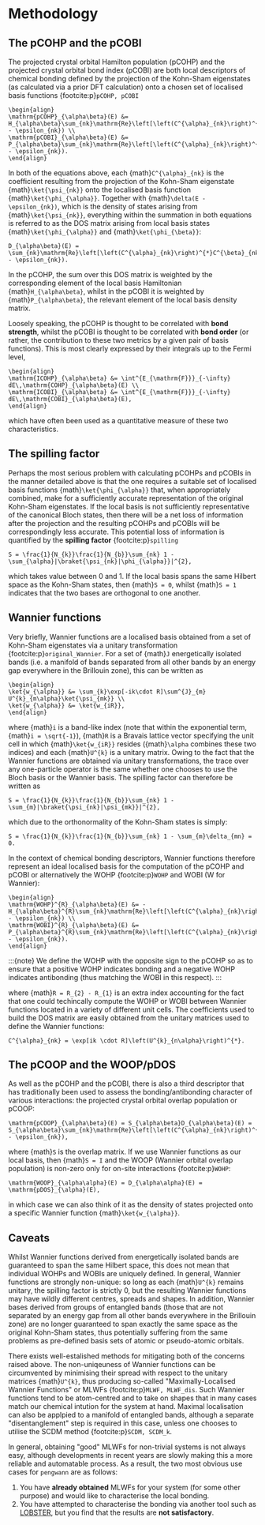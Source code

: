 # Methodology

## The pCOHP and the pCOBI

The projected crystal orbital Hamilton population (pCOHP) and the projected crystal orbital bond index (pCOBI) are both local descriptors of chemical bonding defined by the projection of the Kohn-Sham eigenstates (as calculated via a prior DFT calculation) onto a chosen set of localised basis functions {footcite:p}`pCOHP, pCOBI`

```{math}
\begin{align}
\mathrm{pCOHP}_{\alpha\beta}(E) &= H_{\alpha\beta}\sum_{nk}\mathrm{Re}\left[\left(C^{\alpha}_{nk}\right)^{*}C^{\beta}_{nk}\right]\cdot\delta(E - \epsilon_{nk}) \\
\mathrm{pCOBI}_{\alpha\beta}(E) &= P_{\alpha\beta}\sum_{nk}\mathrm{Re}\left[\left(C^{\alpha}_{nk}\right)^{*}C^{\beta}_{nk}\right]\cdot\delta(E - \epsilon_{nk}).
\end{align}
```

In both of the equations above, each {math}`C^{\alpha}_{nk}` is the coefficient resulting from the projection of the Kohn-Sham eigenstate {math}`\ket{\psi_{nk}}` onto the localised basis function {math}`\ket{\phi_{\alpha}}`. Together with {math}`\delta(E - \epsilon_{nk})`, which is the density of states arising from {math}`\ket{\psi_{nk}}`, everything within the summation in both equations is referred to as the DOS matrix arising from local basis states {math}`\ket{\phi_{\alpha}}` and {math}`\ket{\phi_{\beta}}`:

```{math}
D_{\alpha\beta}(E) = \sum_{nk}\mathrm{Re}\left[\left(C^{\alpha}_{nk}\right)^{*}C^{\beta}_{nk}\right]\cdot\delta(E - \epsilon_{nk}).
```

In the pCOHP, the sum over this DOS matrix is weighted by the corresponding element of the local basis Hamiltonian {math}`H_{\alpha\beta}`, whilst in the pCOBI it is weighted by {math}`P_{\alpha\beta}`, the relevant element of the local basis density matrix.

Loosely speaking, the pCOHP is thought to be correlated with **bond strength**, whilst the pCOBI is thought to be correlated with **bond order** (or rather, the contribution to these two metrics by a given pair of basis functions). This is most clearly expressed by their integrals up to the Fermi level,

```{math}
\begin{align}
\mathrm{ICOHP}_{\alpha\beta} &= \int^{E_{\mathrm{F}}}_{-\infty} dE\,\mathrm{COHP}_{\alpha\beta}(E) \\
\mathrm{ICOBI}_{\alpha\beta} &= \int^{E_{\mathrm{F}}}_{-\infty} dE\,\mathrm{COBI}_{\alpha\beta}(E),
\end{align}
```

which have often been used as a quantitative measure of these two characteristics.

## The spilling factor

Perhaps the most serious problem with calculating pCOHPs and pCOBIs in the manner detailed above is that the one requires a suitable set of localised basis functions {math}`\ket{\phi_{\alpha}}` that, when appropriately combined, make for a sufficiently accurate representation of the original Kohn-Sham eigenstates. If the local basis is not sufficiently representative of the canonical Bloch states, then there will be a net loss of information after the projection and the resulting pCOHPs and pCOBIs will be correspondingly less accurate. This potential loss of information is quantified by the **spilling factor** {footcite:p}`spilling`

```{math}
S = \frac{1}{N_{k}}\frac{1}{N_{b}}\sum_{nk} 1 - \sum_{\alpha}|\braket{\psi_{nk}|\phi_{\alpha}}|^{2},
```

which takes value between 0 and 1. If the local basis spans the same Hilbert space as the Kohn-Sham states, then {math}`S = 0`, whilst {math}`S = 1` indicates that the two bases are orthogonal to one another.

## Wannier functions

Very briefly, Wannier functions are a localised basis obtained from a set of Kohn-Sham eigenstates via a unitary transformation {footcite:p}`original_Wannier`. For a set of {math}`J` energetically isolated bands (i.e. a manifold of bands separated from all other bands by an energy gap everywhere in the Brillouin zone), this can be written as

```{math}
\begin{align}
\ket{w_{\alpha}} &= \sum_{k}\exp[-ik\cdot R]\sum^{J}_{m} U^{k}_{m\alpha}\ket{\psi_{mk}} \\
\ket{w_{\alpha}} &= \ket{w_{iR}},
\end{align}
```

where {math}`i` is a band-like index (note that within the exponential term, {math}`i = \sqrt{-1}`), {math}`R` is a Bravais lattice vector specifying the unit cell in which {math}`\ket{w_{iR}}` resides ({math}`\alpha` combines these two indices) and each {math}`U^{k}` is a unitary matrix. Owing to the fact that the Wannier functions are obtained via unitary transformations, the trace over any one-particle operator is the same whether one chooses to use the Bloch basis or the Wannier basis. The spilling factor can therefore be written as

```{math}
S = \frac{1}{N_{k}}\frac{1}{N_{b}}\sum_{nk} 1 - \sum_{m}|\braket{\psi_{nk}|\psi_{mk}}|^{2},
```

which due to the orthonormality of the Kohn-Sham states is simply:

```{math}
S = \frac{1}{N_{k}}\frac{1}{N_{b}}\sum_{nk} 1 - \sum_{m}\delta_{mn} = 0.
```

In the context of chemical bonding descriptors, Wannier functions therefore represent an ideal localised basis for the computation of the pCOHP and pCOBI or alternatively the WOHP {footcite:p}`WOHP` and WOBI (W for Wannier):

```{math}
\begin{align}
\mathrm{WOHP}^{R}_{\alpha\beta}(E) &= -H_{\alpha\beta}^{R}\sum_{nk}\mathrm{Re}\left[\left(C^{\alpha}_{nk}\right)^{*}C^{\beta}_{nk}\right]\cdot\delta(E - \epsilon_{nk}) \\
\mathrm{WOBI}^{R}_{\alpha\beta}(E) &= P_{\alpha\beta}^{R}\sum_{nk}\mathrm{Re}\left[\left(C^{\alpha}_{nk}\right)^{*}C^{\beta}_{nk}\right]\cdot\delta(E - \epsilon_{nk}).
\end{align}
```

:::{note}
We define the WOHP with the opposite sign to the pCOHP so as to ensure that a positive WOHP indicates bonding and a negative WOHP indicates antibonding (thus matching the WOBI in this respect).
:::

where {math}`R = R_{2} - R_{1}` is an extra index accounting for the fact that one could techincally compute the WOHP or WOBI between Wannier functions located in a variety of different unit cells. The coefficients used to build the DOS matrix are easily obtained from the unitary matrices used to define the Wannier functions:

```{math}
C^{\alpha}_{nk} = \exp[ik \cdot R]\left(U^{k}_{n\alpha}\right)^{*}.
```

## The pCOOP and the WOOP/pDOS

As well as the pCOHP and the pCOBI, there is also a third descriptor that has traditionally been used to assess the bonding/antibonding character of various interactions: the projected crystal orbital overlap population or pCOOP:

```{math}
\mathrm{pCOOP}_{\alpha\beta}(E) = S_{\alpha\beta}D_{\alpha\beta}(E) = S_{\alpha\beta}\sum_{nk}\mathrm{Re}\left[\left(C^{\alpha}_{nk}\right)^{*}C^{\beta}_{nk}\right]\cdot\delta(E - \epsilon_{nk}),
```

where {math}`S` is the overlap matrix. If we use Wannier functions as our local basis, then {math}`S = I` and the WOOP (Wannier orbital overlap population) is non-zero only for on-site interactions {footcite:p}`WOHP`:

```{math}
\mathrm{WOOP}_{\alpha\alpha}(E) = D_{\alpha\alpha}(E) = \mathrm{pDOS}_{\alpha}(E),
```

in which case we can also think of it as the density of states projected onto a specific Wannier function {math}`\ket{w_{\alpha}}`.

## Caveats

Whilst Wannier functions derived from energetically isolated bands are guaranteed to span the same Hilbert space, this does not mean that individual WOHPs and WOBIs are uniquely defined. In general, Wannier functions are strongly non-unique: so long as each {math}`U^{k}` remains unitary, the spilling factor is strictly 0, but the resulting Wannier functions may have wildly different centres, spreads and shapes. In addition, Wannier bases derived from groups of entangled bands (those that are not separated by an energy gap from all other bands everywhere in the Brillouin zone) are no longer guaranteed to span exactly the same space as the original Kohn-Sham states, thus potentially suffering from the same problems as pre-defined basis sets of atomic or pseudo-atomic orbitals.

There exists well-estalished methods for mitigating both of the concerns raised above. The non-uniqeuness of Wannier functions can be circumvented by minimising their spread with respect to the unitary matrices {math}`U^{k}`, thus producing so-called "Maximally-Localised Wannier Functions" or MLWFs {footcite:p}`MLWF, MLWF_dis`. Such Wannier functions tend to be atom-centred and to take on shapes that in many cases match our chemical intution for the system at hand. Maximal localisation can also be applpied to a manifold of entangled bands, although a separate "disentanglement" step is required in this case, unless one chooses to utilise the SCDM method {footcite:p}`SCDM, SCDM_k`.

In general, obtaining "good" MLWFs for non-trivial systems is not always easy, although developments in recent years are slowly making this a more reliable and automatable process. As a result, the two most obvious use cases for `pengwann` are as follows:

1. You have **already obtained** MLWFs for your system (for some other purpose) and would like to characterise the local bonding.
2. You have attempted to characterise the bonding via another tool such as [LOBSTER](http://www.cohp.de/), but you find that the results are **not satisfactory**.

```{footbibliography}
```
